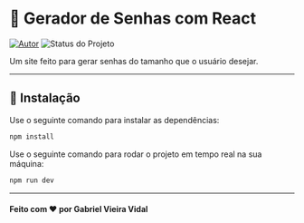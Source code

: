 # 🌟 Gerador de Senhas com React

[![Autor](https://img.shields.io/badge/Autor-Gabriel%20Vieira%20Vidal-blue)](https://www.linkedin.com/in/gabrielvvidal/)
![Status do Projeto](https://img.shields.io/badge/Status-Concluído-brightgreen)

Um site feito para gerar senhas do tamanho que o usuário desejar.

---

## 🔧 Instalação

Use o seguinte comando para instalar as dependências:

```bash
npm install
```

Use o seguinte comando para rodar o projeto em tempo real na sua máquina:

```bash
npm run dev
```

---

#### Feito com ❤️ por Gabriel Vieira Vidal
